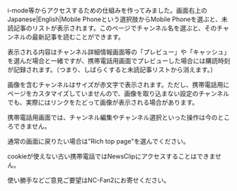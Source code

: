 i-mode等からアクセスするための仕組みを作ってみました。画面右上のJapanese|English|Mobile Phoneという選択肢からMobile Phoneを選ぶと、未読記事のリストが表示されます。このページでチャンネル名を選ぶと、そのチャンネルの最新記事を読むことができます。



表示される内容はチャンネル詳細情報画面等の「プレビュー」や「キャッシュ」を選んだ場合と一緒ですが、携帯電話用画面でプレビューした場合には購読時刻が記録されます。（つまり、しばらくすると未読記事リストから消えます。）



画像を含むチャンネルはサイズが赤文字で表示されます。ただし、携帯電話用にページをカスタマイズしていませんので、画像を取り込まない設定のチャンネルでも、実際にはリンクをたどって画像が表示される場合があります。



携帯電話用画面では、チャンネル編集やチャンネル選択といった操作は今のところできません。



通常の画面に戻りたい場合は"Rich top page"を選んでください。



cookieが使えない古い携帯電話ではNewsClipにアクセスすることはできません。



使い勝手などご意見ご要望はNC-Fan2にお寄せください。

